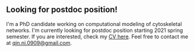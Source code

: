 ## Looking for postdoc position!

I'm a PhD candidate working on computational modeling of cytoskeletal networks. I'm currently looking for postdoc position starting 2021 spring semester. If you are interested, check my [CV here](https://qin-ni.github.io/QinNi-CV.pdf). Feel free to contact me at qin.ni.0909@gmail.com.

